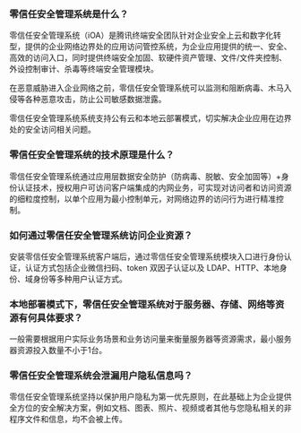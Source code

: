 ### 零信任安全管理系统是什么？
零信任安全管理系统（iOA）是腾讯终端安全团队针对企业安全上云和数字化转型，提供的企业网络边界处的应用访问管控系统，为企业应用提供的统一、安全、高效的访问入口，同时提供终端安全加固、软硬件资产管理、文件/文件夹控制、外设控制审计、杀毒等终端安全管理模块。

在恶意威胁进入企业网络之前，零信任安全管理系统可以监测和阻断病毒、木马入侵等各种恶意攻击，防止公司敏感数据泄露。

零信任安全管理系统系统支持公有云和本地云部署模式，切实解决企业应用在边界处的安全访问相关问题。

### 零信任安全管理系统的技术原理是什么？
零信任安全管理系统通过应用层数据安全防护（防病毒、脱敏、安全加固等）+身份认证技术，授权用户可访问客户端集成的内网业务，可实现对访问者和访问资源的细粒度控制，以单个应用为最小控制单元，对网络边界的访问行为进行精准控制。

### 如何通过零信任安全管理系统访问企业资源？
安装零信任安全管理系统客户端后，通过零信任安全管理系统模块入口进行身份认证，认证方式包括企业微信扫码、token 双因子认证以及 LDAP、HTTP、本地身份、域身份等多种用户认证方式。

### 本地部署模式下，零信任安全管理系统对于服务器、存储、网络等资源有何具体要求？
一般需要根据用户实际业务场景和业务访问量来衡量服务器等资源需求，最小服务器资源投入数量不小于1台。

### 零信任安全管理系统会泄漏用户隐私信息吗？
零信任安全管理系统坚持以保护用户隐私为第一优先原则，在此基础上为企业提供全方位的安全解决方案，例如文档、图表、照片、视频或者其他与您隐私相关的非程序文件和信息，均不会被上传。

